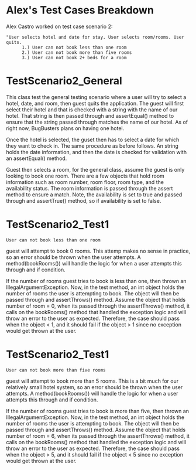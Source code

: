 # Alex's Test Cases Breakdown

Alex Castro worked on test case scenario 2: 
```
"User selects hotel and date for stay. User selects room/rooms. User quits.
      1.) User can not book less than one room
      2.) User can not book more than five rooms
      3.) User can not book 2+ beds for a room
```

# TestScenario2_General
This class test the general testing scenario where a user will try to select a hotel, date, and room, then guest quits the application. The guest will first select their hotel and that is checked with a string with the name of our hotel. That string is then passed through and assertEqual() method to ensure that the string passed through matches the name of our hotel. As of right now, BugBusters plans on having one hotel. 
  
Once the hotel is selected, the guset then has to select a date for which they want to check in. The same procedure as before follows. An string holds the date information, and then the date is checked for validation with an assertEqual() method.

Guest then selects a room, for the general class, assume the guest is only looking to book one room. There are a few objects that hold room information such as room number, room floor, room type, and the availability status. The room information is passed through the assert method to ensure a match. Note, the availability is set to true and passed through and assertTrue() method, so if availability is set to false.

# TestScenario2_Test1

```
User can not book less than one room
```

guest will attempt to book 0 rooms. This attemp makes no sense in practice, so an error should be thrown when the user attempts. A method(bookRooms()) will handle the logic for when a user attempts this through and if condition. 

If the number of rooms guest tries to book is less than one, then thrown an IllegalArgumentException. Now, in the test method, an int object holds the number of rooms the user is attempting to book. The object will then be passed through and assertThrows() method. Assume the object that holds number of room = 0, when its passed through the assertThrows() method, it calls on the bookRooms() method that handled the exception logic and will throw an error to the user as expected. Therefore, the case should pass when the object < 1, and it should fail if the object > 1 since no exception would get thrown at the user.


# TestScenario2_Test1

```
User can not book more than five rooms
```

guest will attempt to book more than 5 rooms. This is a bit much for our relatively small hotel system, so an error should be thrown when the user attempts. A method(bookRooms()) will handle the logic for when a user attempts this through and if condition. 

If the number of rooms guest tries to book is more than five, then thrown an IllegalArgumentException. Now, in the test method, an int object holds the number of rooms the user is attempting to book. The object will then be passed through and assertThrows() method. Assume the object that holds number of room = 6, when its passed through the assertThrows() method, it calls on the bookRooms() method that handled the exception logic and will throw an error to the user as expected. Therefore, the case should pass when the object > 5, and it should fail if the object < 5 since no exception would get thrown at the user.



